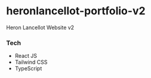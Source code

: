 # heronlancellot-portfolio-v2

Heron Lancellot Website v2

### Tech

- React JS
- Tailwind CSS
- TypeScript
